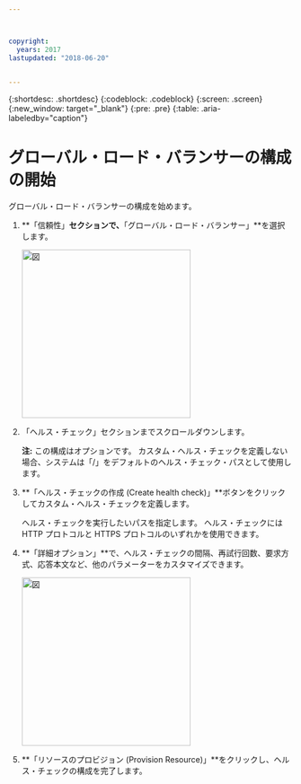 ```yaml
---



copyright:
  years: 2017
lastupdated: "2018-06-20"


---
```


{:shortdesc: .shortdesc}
{:codeblock: .codeblock}
{:screen: .screen}
{:new_window: target="_blank"}
{:pre: .pre}
{:table: .aria-labeledby="caption"}

# グローバル・ロード・バランサーの構成の開始
グローバル・ロード・バランサーの構成を始めます。

1. **「信頼性」**セクションで、**「グローバル・ロード・バランサー」**を選択します。 
    
    <img src="images/Reliability6.png" alt="図" style="width: 300px;"/>

2. 「ヘルス・チェック」セクションまでスクロールダウンします。 

   **注:** この構成はオプションです。 カスタム・ヘルス・チェックを定義しない場合、システムは「/」をデフォルトのヘルス・チェック・パスとして使用します。 

3. **「ヘルス・チェックの作成 (Create health check)」**ボタンをクリックしてカスタム・ヘルス・チェックを定義します。   

   ヘルス・チェックを実行したいパスを指定します。 ヘルス・チェックには HTTP プロトコルと HTTPS プロトコルのいずれかを使用できます。 
   
4. **「詳細オプション」**で、ヘルス・チェックの間隔、再試行回数、要求方式、応答本文など、他のパラメーターをカスタマイズできます。 
   
   <img src="images/Reliability6.png" alt="図" style="width: 300px;"/>
   
5. **「リソースのプロビジョン (Provision Resource)」**をクリックし、ヘルス・チェックの構成を完了します。 
